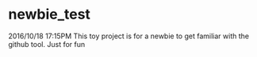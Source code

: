 # newbie_test

2016/10/18 17:15PM
This toy project is for a newbie to get familiar with the github tool.
Just for fun
